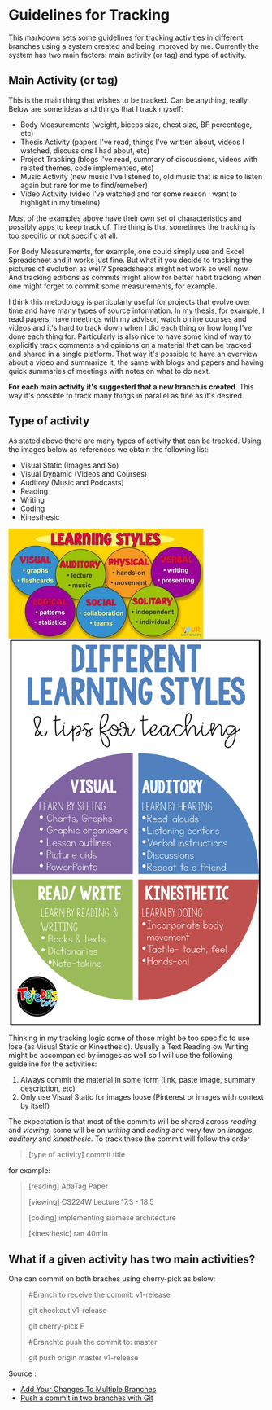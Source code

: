 # Guidelines for Tracking

This markdown sets some guidelines for tracking activities in different branches using a system created and being improved by me. Currently the system has two main factors: main activity (or tag) and type of activity. 

## Main Activity (or tag)

This is the main thing that wishes to be tracked. Can be anything, really. Below are some ideas and things that I track myself:

* Body Measurements (weight, biceps size, chest size, BF percentage, etc)
* Thesis Activity (papers I've read, things I've written about, videos I watched, discussions I had about, etc)
* Project Tracking (blogs I've read, summary of discussions, videos with related themes, code implemented, etc)
* Music Activity (new music I've listened to, old music that is nice to listen again but rare for me to find/remeber)
* Video Activity (video I've watched and for some reason I want to highlight in my timeline)

Most of the examples above have their own set of characteristics and possibly apps to keep track of. The thing is that sometimes the tracking is too specific or not specific at all.

For Body Measurements, for example, one could simply use and Excel Spreadsheet and it works just fine. But what if you decide to tracking the pictures of evolution as well? Spreadsheets might not work so well now. And tracking editions as commits might allow for better habit tracking when one might forget to commit some measurements, for example. 

I think this metodology is particularly useful for projects that evolve over time and have many types of source information. In my thesis, for example, I read papers, have meetings with my advisor, watch online courses and videos and it's hard to track down when I did each thing or how long I've done each thing for. Particularly is also nice to have some kind of way to explicitly track comments and opinions on a material that can be tracked and shared in a single platform. That way it's possible to have an overview about a video and summarize it, the same with blogs and papers and having quick summaries of meetings with notes on what to do next.

**For each main activity it's suggested that a new branch is created**. This way it's possible to track many things in parallel as fine as it's desired.

## Type of activity
As stated above there are many types of activity that can be tracked. Using the images below as references we obtain the following list:

* Visual Static (Images and So)
* Visual Dynamic (Videos and Courses)
* Auditory (Music and Podcasts)
* Reading
* Writing
* Coding
* Kinesthesic

![](assets/2021-08-04-11-21-21.png)
![](assets/2021-08-04-11-02-44.png)

Thinking in my tracking logic some of those might be too specific to use lose (as Visual Static or Kinesthesic). Usually a Text Reading ow Writing might be accompanied by images as well so I will use the following guideline for the activities:

1. Always commit the material in some form (link, paste image, summary description, etc)
2. Only use Visual Static for images loose (Pinterest or images with context by itself)

The expectation is that most of the commits will be shared across *reading* and *viewing*, some will be on *writing* and *coding* and very few on *images*, *auditory* and *kinesthesic*. To track these the commit will follow the order 

> \[type of activity] commit title

for example:

> \[reading] AdaTag Paper
> 
> \[viewing] CS224W Lecture 17.3 - 18.5
>
> \[coding] implementing siamese architecture
>
> \[kinesthesic] ran 40min

## What if a given activity has two main activities?

One can commit on both braches using cherry-pick as below:

> #Branch to receive the commit: v1-release
> 
> git checkout v1-release
>
> git cherry-pick F
>
> #Branchto push the commit to: master
> 
> git push origin master v1-release
>


Source : 
* [Add Your Changes To Multiple Branches](https://docs.plone.org/about/contributing/cherrypicking.html)
* [Push a commit in two branches with Git](https://stackoverflow.com/questions/4024095/push-a-commit-in-two-branches-with-git)
